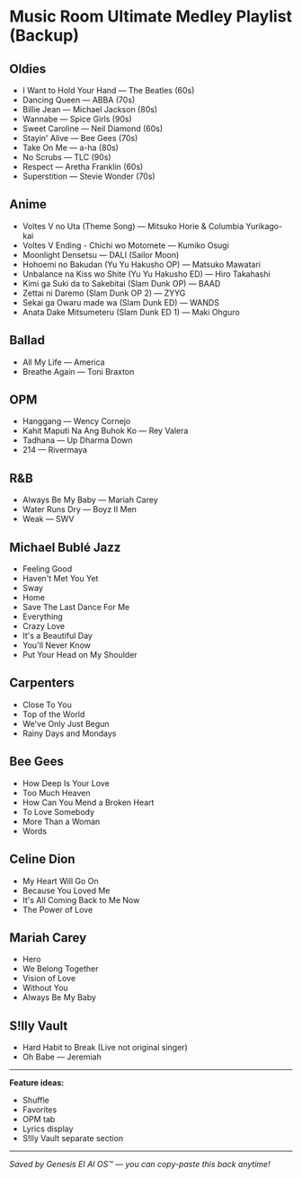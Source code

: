 # Music Room Ultimate Medley Playlist (Backup)

## Oldies
- I Want to Hold Your Hand — The Beatles (60s)
- Dancing Queen — ABBA (70s)
- Billie Jean — Michael Jackson (80s)
- Wannabe — Spice Girls (90s)
- Sweet Caroline — Neil Diamond (60s)
- Stayin' Alive — Bee Gees (70s)
- Take On Me — a-ha (80s)
- No Scrubs — TLC (90s)
- Respect — Aretha Franklin (60s)
- Superstition — Stevie Wonder (70s)

## Anime
- Voltes V no Uta (Theme Song) — Mitsuko Horie & Columbia Yurikago-kai
- Voltes V Ending - Chichi wo Motomete — Kumiko Osugi
- Moonlight Densetsu — DALI (Sailor Moon)
- Hohoemi no Bakudan (Yu Yu Hakusho OP) — Matsuko Mawatari
- Unbalance na Kiss wo Shite (Yu Yu Hakusho ED) — Hiro Takahashi
- Kimi ga Suki da to Sakebitai (Slam Dunk OP) — BAAD
- Zettai ni Daremo (Slam Dunk OP 2) — ZYYG
- Sekai ga Owaru made wa (Slam Dunk ED) — WANDS
- Anata Dake Mitsumeteru (Slam Dunk ED 1) — Maki Ohguro

## Ballad
- All My Life — America
- Breathe Again — Toni Braxton

## OPM
- Hanggang — Wency Cornejo
- Kahit Maputi Na Ang Buhok Ko — Rey Valera
- Tadhana — Up Dharma Down
- 214 — Rivermaya

## R&B
- Always Be My Baby — Mariah Carey
- Water Runs Dry — Boyz II Men
- Weak — SWV

## Michael Bublé Jazz
- Feeling Good
- Haven't Met You Yet
- Sway
- Home
- Save The Last Dance For Me
- Everything
- Crazy Love
- It's a Beautiful Day
- You'll Never Know
- Put Your Head on My Shoulder

## Carpenters
- Close To You
- Top of the World
- We've Only Just Begun
- Rainy Days and Mondays

## Bee Gees
- How Deep Is Your Love
- Too Much Heaven
- How Can You Mend a Broken Heart
- To Love Somebody
- More Than a Woman
- Words

## Celine Dion
- My Heart Will Go On
- Because You Loved Me
- It's All Coming Back to Me Now
- The Power of Love

## Mariah Carey
- Hero
- We Belong Together
- Vision of Love
- Without You
- Always Be My Baby

## S!lly Vault
- Hard Habit to Break (Live not original singer)
- Oh Babe — Jeremiah

---

**Feature ideas:**  
- Shuffle  
- Favorites  
- OPM tab  
- Lyrics display  
- S!lly Vault separate section  

---

*Saved by Genesis EI AI OS™ — you can copy-paste this back anytime!*